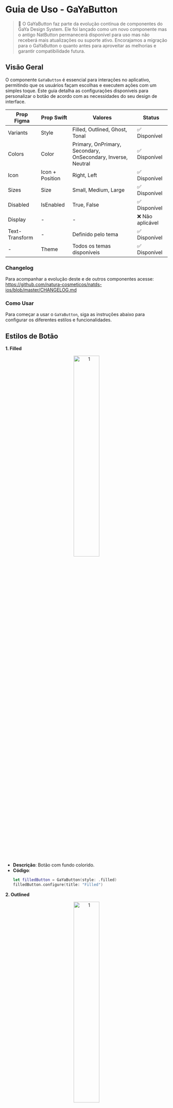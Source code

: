 # Guia de Uso - GaYaButton

> 📢 O GaYaButton faz parte da evolução contínua de componentes do GaYa Design System. Ele foi lançado como um novo componente mas o antigo NatButton permanecerá disponível para uso mas não receberá mais atualizações ou suporte ativo. Encorajamos a migração para o GaYaButton o quanto antes para aproveitar as melhorias e garantir compatibilidade futura.


## Visão Geral

O componente `GaYaButton` é essencial para interações no aplicativo, permitindo que os usuários façam escolhas e executem ações com um simples toque. Este guia detalha as configurações disponíveis para personalizar o botão de acordo com as necessidades do seu design de interface.

| Prop Figma       | Prop Swift       | Valores                    | Status            |
| -------------- | -------------- | ------------------------- | ----------------- |
| Variants          | Style          | Filled, Outlined, Ghost, Tonal | ✅  Disponível       |
| Colors          | Color          | Primary, OnPrimary, Secondary, OnSecondary, Inverse, Neutral | ✅  Disponível       |
| Icon          | Icon + Position           | Right, Left         | ✅  Disponível       |
| Sizes          | Size           | Small, Medium, Large      | ✅  Disponível       |
| Disabled          | IsEnabled      | True, False               | ✅  Disponível       |
| Display          | -        | -               | ❌  Não aplicável  |
| Text-Transform          | - | Definido pelo tema     | ✅  Disponível  |
| -          | Theme          | Todos os temas disponíveis      | ✅  Disponível       |

### Changelog

Para acompanhar a evolução deste e de outros componentes acesse: https://github.com/natura-cosmeticos/natds-ios/blob/master/CHANGELOG.md

### Como Usar

Para começar a usar o `GaYaButton`, siga as instruções abaixo para configurar os diferentes estilos e funcionalidades.

## Estilos de Botão

**1. Filled**

<p align="center">
  <img alt="1" src="./images/gayabutton_filled.png" width="40%"> 
</p>

   - **Descrição**: Botão com fundo colorido.
   - **Código**:
     ```swift
     let filledButton = GaYaButton(style: .filled)
     filledButton.configure(title: "Filled")
     ```

**2. Outlined**

<p align="center">
  <img alt="1" src="./images/gayabutton_outlined.png" width="40%"> 
</p>

   - **Descrição**: Botão com borda e fundo transparente.
   - **Código**:
     ```swift
     let outlinedButton = GaYaButton(style: .outlined)
     outlinedButton.configure(title: "Outlined")
     ```

**3. Ghost**

<p align="center">
  <img alt="1" src="./images/gayabutton_ghost.png" width="40%"> 
</p>

   - **Descrição**: Botão sem borda ou fundo, apenas texto.
   - **Código**:
     ```swift
     let textButton = GaYaButton(style: .ghost)
     textButton.configure(title: "Ghost")
     ```
     
**4. Tonal**

<p align="center">
  <img alt="1" src="./images/gayabutton_tonal.png" width="40%"> 
</p>

   - **Descrição**: Botão com fundo colorido, cores mais claras.
   - **Código**:
     ```swift
     let tonalButton = GaYaButton(style: .tonal)
     tonalButton.configure(title: "Tonal")
     ```

## Cores

**1. Primary**
   - **Código**:
     ```swift
     button.configure(color: .primary)
     ```

**2. OnPrimary**
   - **Código**:
     ```swift
     button.configure(color: .onPrimary)
     ```

**3. Secondary**
   - **Código**:
     ```swift
     button.configure(color: .secondary)
     ```
     
**4. OnSecondary**
   - **Código**:
     ```swift
     button.configure(color: .onSecondary)
     ```

**5. Inverse**
   - **Código**:
     ```swift
     button.configure(color: .inverse)
     ```

**6. Neutral**
   - **Código**:
     ```swift
     button.configure(color: .neutral)
     ```

## Ícones

**Posicionamento de Ícones**

<p align="center">
  <img alt="1" src="./images/gayabutton_icons.png" width="40%"> 
</p>

   - **Descrição**: Adicione ícones ao botão para melhorar a identificação visual.
   - **À Direita**:
     ```swift
     let button = GaYaButton(style: .filled)
     button.configure(icon: getIcon(.outlinedAlertNotification), position: .right)
     ```
   - **À Esquerda**:
     ```swift
     let button = GaYaButton(style: .filled)
     button.configure(icon: getIcon(.outlinedAlertNotification), position: .left)
     ```

## Tamanho, Ativação, Posicionamento e Text-transform

**Tamanhos Disponíveis**

<p align="center">
  <img alt="1" src="./images/gayabutton_sizes.png" width="40%"> 
</p>

   - **Semi, Semix e Medium**
     - Ajuste o tamanho para adequar-se ao contexto de uso.
     
     ```swift
     let button = GaYaButton(style: .filled, size: .medium)
     button.configure(title: "Filled - Medium")

     let button = GaYaButton(style: .filled, size: .semix)
     button.configure(title: "Filled - Semix")

     let button = GaYaButton(style: .outlined, size: .semi)
     button.configure(title: "Outlined - Semi")
     

**Ativação**

<p align="center">
  <img alt="1" src="./images/gayabutton_disabled.png" width="40%"> 
</p>

   - **Habilitar/Desabilitar Botão**
     - Gerencie se o botão pode ser interagido pelo usuário.
     
     ```swift
     let disabledButton = GaYaButton(style: .filled)
     disabledButton.isEnabled = false
     disabledButton.configure(title: "Desabilitado")
     ```

**Posicionamento (não aplicável)**
   - **Display**
     - O posicionamento obedece a arquitetura da tela utilizada e hierarquia dos componentes existentes.
    
**Text-transform (não aplicável)**
   - **Definido pelo tema**
     - Gerenciado pelo tema, podem ser Uppercase, Lowercase, Capitalize mas será modificada diretamente pelo tema utilizado
     

## Temas

**Aplicando Temas**
   - **Descrição**: Customize o tema do botão para corresponder ao flavor visual do seu app.
   - **Exemplo**:
     ```swift
     let themeButton = GaYaButton(style: .filled, theme: .avonLight)
     themeButton.configure(title: "Tema Avon")
     ```

